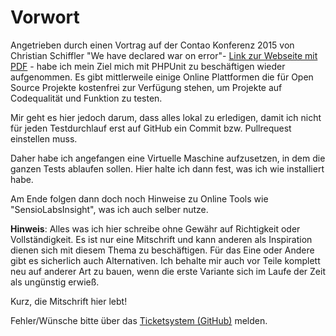 # Vorwort

Angetrieben durch einen Vortrag auf der Contao Konferenz 2015 von Christian Schiffler "We have declared war on error"- [Link zur Webseite mit PDF](https://www.cyberspectrum.de/talks.html) -  habe ich mein Ziel mich mit PHPUnit zu beschäftigen wieder aufgenommen.
Es gibt mittlerweile einige Online Plattformen die für Open Source Projekte kostenfrei zur Verfügung stehen, um Projekte auf Codequalität und Funktion zu testen.

Mir geht es hier jedoch darum, dass alles lokal zu erledigen, damit ich nicht für jeden Testdurchlauf erst auf GitHub ein Commit bzw. Pullrequest einstellen muss.

Daher habe ich angefangen eine Virtuelle Maschine aufzusetzen, in dem die ganzen Tests ablaufen sollen. Hier halte ich dann fest, was ich wie installiert habe. 

Am Ende folgen dann doch noch Hinweise zu Online Tools wie "SensioLabsInsight", was ich auch selber nutze.

**Hinweis**: Alles was ich hier schreibe ohne Gewähr auf Richtigkeit oder Vollständigkeit. Es ist nur eine Mitschrift und kann anderen als Inspiration dienen sich mit diesem Thema zu beschäftigen.
Für das Eine oder Andere gibt es sicherlich auch Alternativen. Ich behalte mir auch vor Teile komplett neu auf anderer Art zu bauen, wenn die erste Variante sich im Laufe der Zeit als ungünstig erwieß.  

Kurz, die Mitschrift hier lebt! 

Fehler/Wünsche bitte über das [Ticketsystem (GitHub)](https://github.com/BugBuster1701/docs/issues/new?title=%5BC3TDD%5D) melden.
